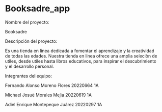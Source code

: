 # Booksadre_app

Nombre del proyecto: 

Booksadre



Descripción del proyecto: 

Es una tienda en linea dedicada a fomentar el aprendizaje y la creatividad de todas las edades. Nuestra tienda en linea ofrece una amplia seleciòn de utiles, desde utiles hasta libros educativos, para inspirar el descubrimiento y el desarrollo personal.



Integrantes del equipo:

Fernando Alonso Moreno Flores 20220664 1A

Michael Josuè Morales Mejìa 20220619 1A

Adiel Enrique Montepeque Juárez 20220297 1A
